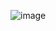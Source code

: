 ![image](https://user-images.githubusercontent.com/94339271/144176955-e20e01c0-067f-436f-9105-c8aeafc24168.png)
